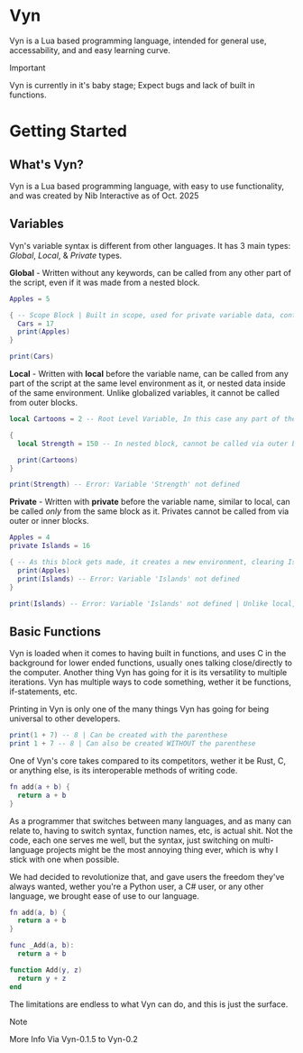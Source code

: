 # Vyn

Vyn is a Lua based programming language, intended for general use, accessability, and and easy learning curve.

> [!IMPORTANT]
> Vyn is currently in it's baby stage; Expect bugs and lack of built in functions.

# Getting Started

## What's Vyn?
Vyn is a Lua based programming language, with easy to use functionality, and was created by Nib Interactive as of Oct. 2025

## Variables
Vyn's variable syntax is different from other languages. It has 3 main types: _Global_, _Local_, & _Private_ types.

**Global** - Written without any keywords, can be called from any other part of the script, even if it was made from a nested block.

```lua
Apples = 5

{ -- Scope Block | Built in scope, used for private variable data, control isolation, etc. Just used as a nested showcase.
  Cars = 17
  print(Apples)
}

print(Cars)
```

**Local** - Written with **local** before the variable name, can be called from any part of the script at the same level environment as it, or nested data inside of the same environment. Unlike globalized variables, it cannot be called from outer blocks.

```lua
local Cartoons = 2 -- Root Level Variable, In this case any part of the script can see it.

{
  local Strength = 150 -- In nested block, cannot be called via outer blocks ^

  print(Cartoons)
}

print(Strength) -- Error: Variable 'Strength' not defined
```

**Private** - Written with **private** before the variable name, similar to local, can be called _only_ from the same block as it. Privates cannot be called from via outer or inner blocks.

```lua
Apples = 4
private Islands = 16

{ -- As this block gets made, it creates a new environment, clearing Islands from the data.
  print(Apples)
  print(Islands) -- Error: Variable 'Islands' not defined
}

print(Islands) -- Error: Variable 'Islands' not defined | Unlike local, private is moreso a temporary variable that gets cleared from the data, unless explicitly recalled using the **datarecall()** function.
```

## Basic Functions
Vyn is loaded when it comes to having built in functions, and uses C in the background for lower ended functions, usually ones talking close/directly to the computer.
Another thing Vyn has going for it is its versatility to multiple iterations. Vyn has multiple ways to code something, wether it be functions, if-statements, etc.

Printing in Vyn is only one of the many things Vyn has going for being universal to other developers.
```lua
print(1 + 7) -- 8 | Can be created with the parenthese
print 1 + 7 -- 8 | Can also be created WITHOUT the parenthese
```

One of Vyn's core takes compared to its competitors, wether it be Rust, C, or anything else, is its interoperable methods of writing code.

```lua
fn add(a + b) {
  return a + b
}
```

As a programmer that switches between many languages, and as many can relate to, having to switch syntax, function names, etc, is actual shit.
Not the code, each one serves me well, but the syntax, just switching on multi-language projects might be the most annoying thing ever, which is why I stick with one when possible.

We had decided to revolutionize that, and gave users the freedom they've always wanted, wether you're a Python user, a C# user, or any other language, we brought ease of use to our language.

```lua
fn add(a, b) {
  return a + b
}

func _Add(a, b):
  return a + b

function Add(y, z)
  return y + z
end
```

The limitations are endless to what Vyn can do, and this is just the surface.

> [!NOTE]
> More Info Via Vyn-0.1.5 to Vyn-0.2